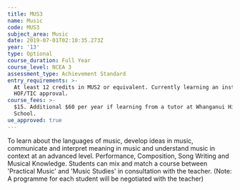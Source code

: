 ```yaml
---
title: MUS3
name: Music
code: MUS3
subject_area: Music
date: 2019-07-01T02:10:35.273Z
year: '13'
type: Optional
course_duration: Full Year
course_level: NCEA 3
assessment_type: Achievement Standard
entry_requirements: >-
  At least 12 credits in MUS2 or equivalent. Currently learning an instrument or
  HOF/TIC approval.
course_fees: >-
  $15. Additional $60 per year if learning from a tutor at Whanganui High
  School.
ue_approved: true
---
```

To learn about the languages of music, develop ideas in music, communicate and interpret meaning in music and understand music in context at an advanced level. Performance, Composition, Song Writing and Musical Knowledge. Students can mix and match a course between 'Practical Music' and 'Music Studies' in consultation with the teacher. (Note: A programme for each student will be negotiated with the teacher)
